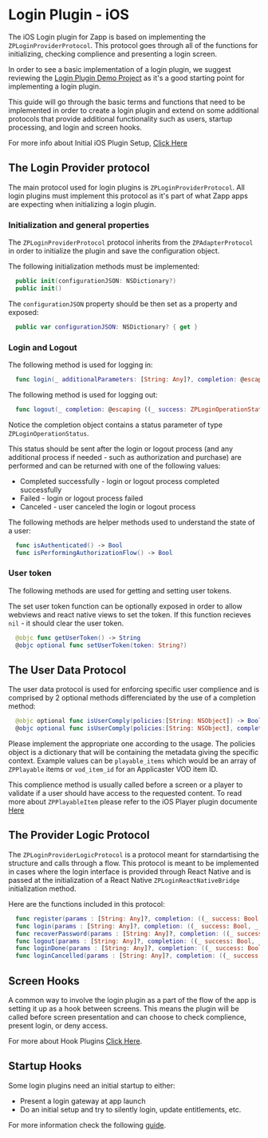# Login Plugin - iOS

The iOS Login plugin for Zapp is based on implementing the `ZPLoginProviderProtocol`.
This protocol goes through all of the functions for initializing, checking complience and presenting a login screen.

In order to see a basic implementation of a login plugin, we suggest reviewing the [Login Plugin Demo Project](https://github.com/applicaster/zapp-plugins-examples/tree/master/LoginPlugin/iOS) as it's a good starting point for implementing a login plugin.

This guide will go through the basic terms and functions that need to be implemented in order to create a login plugin and extend on some additional protocols that provide additional functionality such as users, startup processing, and login and screen hooks.

For more info about Initial iOS Plugin Setup, [Click Here](/dev-env/iOS.md)

## The Login Provider protocol
The main protocol used for login plugins is `ZPLoginProviderProtocol`.
All login plugins must implement this protocol as it's part of what Zapp apps are expecting when initializing a login plugin.

### Initialization and general properties
The `ZPLoginProviderProtocol` protocol inherits from the `ZPAdapterProtocol` in order to initialize the plugin and save the configuration object.

The following initialization methods must be implemented:
``` swift
  public init(configurationJSON: NSDictionary?)
  public init()
```

The `configurationJSON` property should be then set as a property and exposed:
``` swift
  public var configurationJSON: NSDictionary? { get }
```

### Login and Logout
The following method is used for logging in:
``` swift
  func login(_ additionalParameters: [String: Any]?, completion: @escaping ((_ status: ZPLoginOperationStatus) -> Void))
```
The following method is used for logging out:
``` swift
  func logout(_ completion: @escaping ((_ success: ZPLoginOperationStatus) -> Void))
```

Notice the completion object contains a status parameter of type `ZPLoginOperationStatus`.

This status should be sent after the login or logout process (and any additional process if needed - such as authorization and purchase) are performed and can be returned with one of the following values:
* Completed successfully - login or logout process completed successfully
* Failed - login or logout process failed
* Canceled - user canceled the login or logout process

The following methods are helper methods used to understand the state of a user:
``` swift
  func isAuthenticated() -> Bool
  func isPerformingAuthorizationFlow() -> Bool
```

### User token
The following methods are used for getting and setting user tokens.

The set user token function can be optionally exposed in order to allow webviews and react native views to set the token. If this function recieves `nil` - it should clear the user token.

``` swift
  @objc func getUserToken() -> String
  @objc optional func setUserToken(token: String?)
```

## The User Data Protocol
The user data protocol is used for enforcing specific user complience and is comprised by 2 optional methods differenciated by the use of a completion method:

``` swift
  @objc optional func isUserComply(policies:[String: NSObject]) -> Bool
  @objc optional func isUserComply(policies:[String: NSObject], completion: @escaping (Bool) -> ())
```

Please implement the appropriate one according to the usage.
The policies object is a dictionary that will be containing the metadata giving the specific context.
Example values can be `playable_items` which would be an array of `ZPPlayable` items or `vod_item_id` for an Applicaster VOD item ID.

This complience method is usually called before a screen or a player to validate if a user should have access to the requested content.
To read more about `ZPPlayableItem` please refer to the iOS Player plugin documente [Here](/player/iOS.md)

## The Provider Logic Protocol

The `ZPLoginProviderLogicProtocol` is a protocol meant for starndartising the structure and calls through a flow.
This protocol is meant to be implemented in cases where the login interface is provided through React Native and is passed at the initialization of a React Native `ZPLoginReactNativeBridge` initialization method.

Here are the functions included in this protocol:

``` swift
  func register(params : [String: Any]?, completion: ((_ success: Bool, _ errorMessage: String?) -> Void)?)
  func login(params : [String: Any]?, completion: ((_ success: Bool, _ errorMessage: String?) -> Void)?)
  func recoverPassword(params : [String: Any]?, completion: ((_ success: Bool, _ errorMessage: String?) -> Void)?)
  func logout(params : [String: Any]?, completion: ((_ success: Bool, _ errorMessage: String?) -> Void)?)
  func loginDone(params : [String: Any]?, completion: ((_ success: Bool, _ errorMessage: String?) -> Void)?)
  func loginCancelled(params : [String: Any]?, completion: ((_ success: Bool, _ errorMessage: String?) -> Void)?)
```

## Screen Hooks
A common way to involve the login plugin as a part of the flow of the app is setting it up as a hook between screens.
This means the plugin will be called before screen presentation and can choose to check complience, present login, or deny access.

For more about Hook Plugins [Click Here](/ui-builder/ios/PreHooks-ScreenPlugin.md).

## Startup Hooks

Some login plugins need an initial startup to either:
* Present a login gateway at app launch
* Do an initial setup and try to silently login, update entitlements, etc.

For more information check the following [guide](/plugins/general-abilities/startup-hooks/ios/startup-hooks-ios.md).